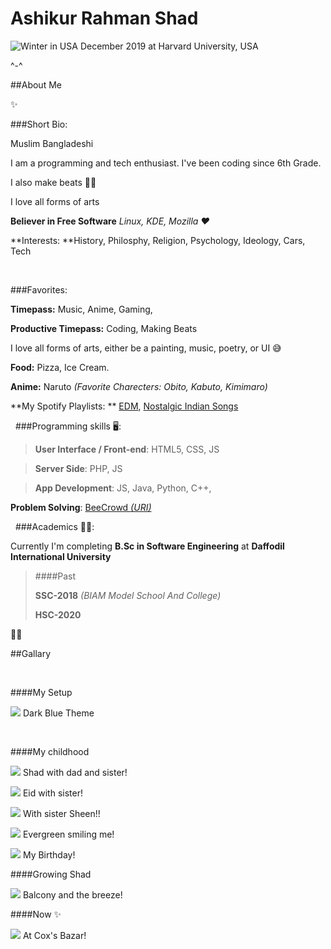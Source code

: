 # Ashikur Rahman Shad

![Winter in USA](img/harvard-usa-winter.jpg  "At Harvard University, USA")
December 2019 at Harvard University, USA

^-^

##About Me

✨️

###Short Bio:

Muslim Bangladeshi

I am a programming and tech enthusiast. I've been coding since 6th Grade. 

I also make beats 🎹️🎶️

I love all forms of arts

**Believer in Free Software**  *Linux, KDE,  Mozilla ❤*

**Interests: **History, Philosphy, Religion, Psychology,  Ideology, Cars, Tech

&nbsp;

###Favorites:

**Timepass:** Music, Anime, Gaming,

**Productive Timepass:** Coding, Making Beats

I love all forms of arts, either be a painting, music, poetry, or UI 😅

**Food:** Pizza, Ice Cream.

**Anime:** Naruto *(Favorite Charecters: Obito, Kabuto, Kimimaro)*

**My Spotify Playlists: **
[EDM](https://open.spotify.com/playlist/6ZwDWx4c9MLQvyNegzddv7?si=a0fb32cbb4374b7e),
[Nostalgic Indian Songs](https://open.spotify.com/playlist/3r6Tn6Yl7soX4dRYX3Qz7a?si=3d2b8fb4316245eb)

&nbsp; 
###Programming skills 🖥️:

>**User Interface / Front-end**:  HTML5, CSS, JS

>**Server Side**: PHP, JS

>**App Development**: JS, Java, Python, C++, 

**Problem Solving**: [BeeCrowd *(URI)*](https://www.beecrowd.com.br/judge/en/profile/598716)

&nbsp; 
###Academics 👨‍🎓️:

Currently I'm completing **B.Sc in Software Engineering** at **Daffodil International University**


>####Past
>
>**SSC-2018** *(BIAM Model School And College)*
>
>**HSC-2020**

👨‍🎓️

##Gallary

&nbsp;

####My Setup

![](img/pc/blue-dark-pc.jpg)
Dark Blue Theme

&nbsp;

####My childhood

![](img/childhood/shad-dad-sister.jpg)
Shad with dad and sister!

![](img/childhood/shad-sheen-eid.jpg)
Eid with sister!

![](img/childhood/shad-smile-sheen.jpg)
With sister Sheen!!

![](img/childhood/shad-smile.jpg)
Evergreen smiling me!

![](img/childhood/shad-birthday.jpg)
My Birthday!

####Growing Shad

![](img/kid/shad-balcony.jpg)
Balcony and the breeze!

####Now ✨

![](img/semi-adult/cox-bazar-long-hair.jpg)
At Cox's Bazar!